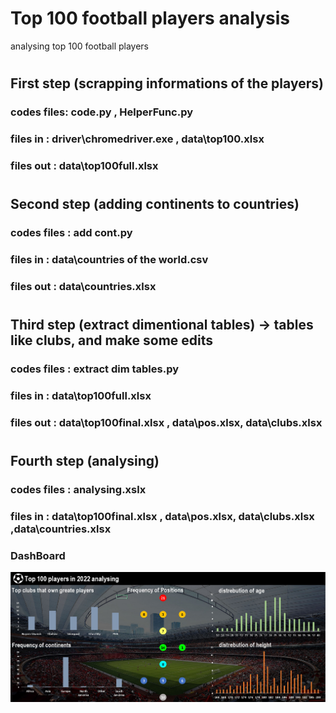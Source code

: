 # Top 100 football players analysis
 analysing top 100 football players 
#
#
#
## First step (scrapping informations of the players)

### codes files: code.py , HelperFunc.py

### files in : driver\chromedriver.exe , data\top100.xlsx

### files out : data\top100full.xlsx
#
#
#
## Second step (adding continents to countries)

### codes files : add cont.py

### files in : data\countries of the world.csv

### files out : data\countries.xlsx
#
#
#
## Third step (extract dimentional tables) -> tables like clubs, and make some edits

### codes files : extract dim tables.py

### files in : data\top100full.xlsx

### files out : data\top100final.xlsx , data\pos.xlsx, data\clubs.xlsx
#
#
#
## Fourth step (analysing)

### codes files : analysing.xslx

### files in : data\top100final.xlsx , data\pos.xlsx, data\clubs.xlsx ,data\countries.xlsx

### DashBoard
![alt text](https://github.com/saleh1312/images-githup/blob/main/imgs/top100.jpg?raw=true)
